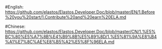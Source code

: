 
#English:
https://github.com/elastos/Elastos.Developer.Doc/blob/master/EN/1.Before%20you%20start/1.Contribute%20and%20earn%20ELA.md

#Chinese:
https://github.com/elastos/Elastos.Developer.Doc/blob/master/CN/1.%E5%BC%80%E5%A7%8B%E4%B9%8B%E5%89%8D/1.%E5%81%9A%E8%B4%A1%E7%8C%AE%E8%B5%A2%E5%8F%96ELA.md